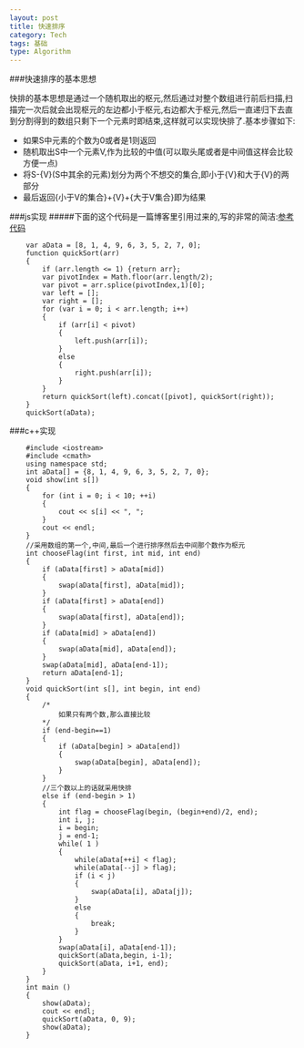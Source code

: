 ```yaml
---
layout: post
title: 快速排序
category: Tech
tags: 基础
type: Algorithm
---
```


###快速排序的基本思想

快排的基本思想是通过一个随机取出的枢元,然后通过对整个数组进行前后扫描,扫描完一次后就会出现枢元的左边都小于枢元,右边都大于枢元,然后一直递归下去直到分割得到的数组只剩下一个元素时即结束,这样就可以实现快排了.基本步骤如下:

+ 如果S中元素的个数为0或者是1则返回
+ 随机取出S中一个元素V,作为比较的中值(可以取头尾或者是中间值这样会比较方便一点)
+ 将S-{V}(S中其余的元素)划分为两个不想交的集合,即小于{V}和大于{V}的两部分
+ 最后返回{小于V的集合}+{V}+{大于V集合}即为结果

###js实现
#####下面的这个代码是一篇博客里引用过来的,写的非常的简洁:[参考代码](http://hankunfang.blog.163.com/blog/static/18842839620128372121678/)


		var aData = [8, 1, 4, 9, 6, 3, 5, 2, 7, 0];
	    function quickSort(arr)
	    {
	        if (arr.length <= 1) {return arr};
	        var pivotIndex = Math.floor(arr.length/2);
	        var pivot = arr.splice(pivotIndex,1)[0];
	        var left = [];
	        var right = [];
	        for (var i = 0; i < arr.length; i++) 
	        {
	            if (arr[i] < pivot) 
	            {
	                left.push(arr[i]);
	            }
	            else
	            {
	                right.push(arr[i]);
	            }
	        }
	        return quickSort(left).concat([pivot], quickSort(right));
	    }
	    quickSort(aData);

###c++实现
		
		#include <iostream>
	    #include <cmath>
	    using namespace std;
	    int aData[] = {8, 1, 4, 9, 6, 3, 5, 2, 7, 0};
	    void show(int s[])
	    {
	        for (int i = 0; i < 10; ++i)
	        {
	            cout << s[i] << ", ";
	        }
	        cout << endl;
	    }
	    //采用数组的第一个,中间,最后一个进行排序然后去中间那个数作为枢元
	    int chooseFlag(int first, int mid, int end)
	    {
	        if (aData[first] > aData[mid]) 
	        {
	            swap(aData[first], aData[mid]);
	        }
	        if (aData[first] > aData[end]) 
	        {
	            swap(aData[first], aData[end]);
	        }
	        if (aData[mid] > aData[end]) 
	        {
	            swap(aData[mid], aData[end]);
	        }
	        swap(aData[mid], aData[end-1]);
	        return aData[end-1];
	    }
	    void quickSort(int s[], int begin, int end)
	    {
	        /*
	            如果只有两个数,那么直接比较
	        */
	        if (end-begin==1)
	        {
	            if (aData[begin] > aData[end])
	            {
	                swap(aData[begin], aData[end]);
	            }
	        }
	        //三个数以上的话就采用快排
	        else if (end-begin > 1)
	        {
	            int flag = chooseFlag(begin, (begin+end)/2, end);
	            int i, j;
	            i = begin;
	            j = end-1;
	            while( 1 )
	            {
	                while(aData[++i] < flag);
	                while(aData[--j] > flag);
	                if (i < j) 
	                {
	                    swap(aData[i], aData[j]);
	                }
	                else
	                {
	                    break;
	                }
	            }
	            swap(aData[i], aData[end-1]);
	            quickSort(aData,begin, i-1);
	            quickSort(aData, i+1, end);
	        }
	    }
	    int main ()
	    {
	        show(aData);
	        cout << endl;
	        quickSort(aData, 0, 9);
	        show(aData);
	    }